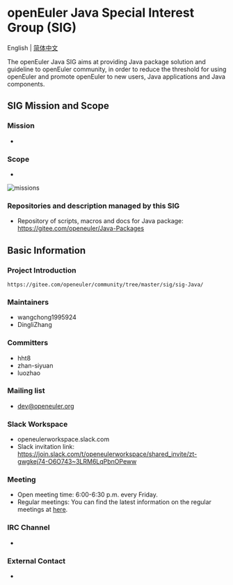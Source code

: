 # openEuler Java Special Interest Group (SIG)
English | [简体中文](./sig-Java_cn.md)

The openEuler Java SIG aims at providing Java package solution and guideline to openEuler community, in order to reduce the threshold for using openEuler and promote openEuler to new users, Java applications and Java components.

## SIG Mission and Scope

### Mission
- 

### Scope
- 

![missions](missions.png)


### Repositories and description managed by this SIG

- Repository of scripts, macros and docs for Java package: https://gitee.com/openeuler/Java-Packages

## Basic Information

### Project Introduction
    https://gitee.com/openeuler/community/tree/master/sig/sig-Java/

### Maintainers
- wangchong1995924
- DingliZhang

### Committers
- hht8 
- zhan-siyuan
- luozhao 

### Mailing list
- dev@openeuler.org

### Slack Workspace
- openeulerworkspace.slack.com
- Slack invitation link: https://join.slack.com/t/openeulerworkspace/shared_invite/zt-gwgkej74-O6O743~3LRM6LqPbnOPeww

### Meeting
- Open meeting time: 6:00-6:30 p.m. every Friday.
- Regular meetings: You can find the latest information on the regular meetings at [here][jp_issues].

### IRC Channel
- 

### External Contact
- 


[jp_issues]: https://gitee.com/openeuler/Java-Packages/issues?utf8=%E2%9C%93&state=all&issue_search=java-sig+%E5%B7%A5%E4%BD%9C%E4%BE%8B%E4%BC%9A
